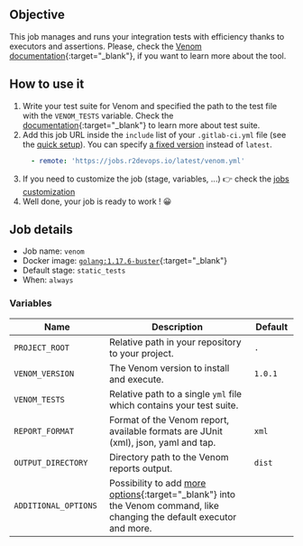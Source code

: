 ## Objective

This job manages and runs your integration tests with efficiency thanks to executors and assertions. Please, check the [Venom documentation](https://github.com/ovh/venom#readme){:target="_blank"}, if you want to learn more about the tool.

## How to use it

1. Write your test suite for Venom and specified the path to the test file with the `VENOM_TESTS` variable. Check the [documentation](https://github.com/ovh/venom#testsuites){:target="_blank"} to learn more about test suite.
1. Add this job URL inside the `include` list of your `.gitlab-ci.yml` file (see the [quick setup](/use-the-hub/#quick-setup)). You can specify [a fixed version](#changelog) instead of `latest`.
    ```yaml
      - remote: 'https://jobs.r2devops.io/latest/venom.yml'
    ```
1. If you need to customize the job (stage, variables, ...) 👉 check the [jobs
   customization](/use-the-hub/#jobs-customization)
1. Well done, your job is ready to work ! 😀

## Job details

* Job name: `venom`
* Docker image:
[`golang:1.17.6-buster`](https://hub.docker.com/r/_/golang){:target="_blank"}
* Default stage: `static_tests`
* When: `always`

### Variables

| Name | Description                                                                                                                                                                       | Default                  |
| ---- |-----------------------------------------------------------------------------------------------------------------------------------------------------------------------------------|--------------------------|
| `PROJECT_ROOT` <img width=100/> | Relative path in your repository to your project. <img width=175/>                                                                                                                | `.` <img width=100/>     |
| `VENOM_VERSION` <img width=100/> | The Venom version to install and execute. <img width=175/>                                                                                                                        | `1.0.1` <img width=100/> |
| `VENOM_TESTS` <img width=100/> | Relative path to a single `yml` file which contains your test suite. <img width=175/>                                                                                             | ` ` <img width=100/>     |
| `REPORT_FORMAT` <img width=100/> | Format of the Venom report, available formats are  JUnit (xml), json, yaml and tap. <img width=175/>                                                                              | `xml` <img width=100/>   |
| `OUTPUT_DIRECTORY` <img width=100/> | Directory path to the Venom reports output. <img width=175/>                                                                                                                      | `dist` <img width=100/>  |
| `ADDITIONAL_OPTIONS` <img width=100/> | Possibility to add [more options](https://github.com/ovh/venom#executors){:target="_blank"} into the Venom command, like changing the default executor and more. <img width=175/> | ` ` <img width=100/>     |
